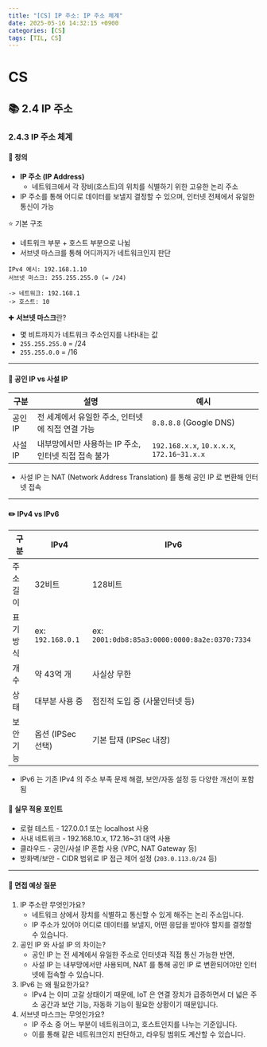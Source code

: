 ```yaml
---
title: "[CS] IP 주소: IP 주소 체계"
date: 2025-05-16 14:32:15 +0900
categories: [CS]
tags: [TIL, CS]
---
```

# CS
## 📚 2.4 IP 주소

### 2.4.3 IP 주소 체계

#### 📘 정의
- **IP 주소 (IP Address)**
  - 네트워크에서 각 장비(호스트)의 위치를 식별하기 위한 고유한 논리 주소
- IP 주소를 통해 어디로 데이터를 보낼지 결정할 수 있으며, 인터넷 전체에서 유일한 통신이 가능

⭐️ 기본 구조

- 네트워크 부분 + 호스트 부분으로 나뉨
- 서브넷 마스크를 통해 어디까지가 네트워크인지 판단

```plaintext
IPv4 예시: 192.168.1.10
서브넷 마스크: 255.255.255.0 (= /24)

-> 네트워크: 192.168.1
-> 호스트: 10
```

✚ **서브넷 마스크**란?
- 몇 비트까지가 네트워크 주소인지를 나타내는 값
- `255.255.255.0` = /24
- `255.255.0.0` = /16


---

#### 📌 공인 IP vs 사설 IP

| 구분    | 설명                              | 예시                                   |
|-------|---------------------------------|--------------------------------------|
| 공인 IP | 전 세계에서 유일한 주소, 인터넷에 직접 연결 가능    | `8.8.8.8` (Google DNS)                 |
| 사설 IP | 내부망에서만 사용하는 IP 주소, 인터넷 직접 접속 불가 | `192.168.x.x`, `10.x.x.x`, `172.16~31.x.x` |

- 사설 IP 는 NAT (Network Address Translation) 를 통해 공인 IP 로 변환해 인터넷 접속


---

#### ✏️  IPv4 vs IPv6

| 구분    | IPv4            | IPv6                    |
|-------|-----------------|-------------------------|
| 주소 길이 | 32비트            | 128비트                   |
| 표기 방식 | ex: `192.168.0.1` | ex: 	`2001:0db8:85a3:0000:0000:8a2e:0370:7334` |
| 개수    | 약 43억 개         | 사실상 무한                  |
| 상태    | 대부분 사용 중        | 점진적 도입 중 (사물인터넷 등)      |
| 보안 기능 | 옵션 (IPSec 선택)   | 기본 탑재 (IPSec 내장)        |


- IPv6 는 기존 IPv4 의 주소 부족 문제 해결, 보안/자동 설정 등 다양한 개선이 포함됨


#### 🏢 실무 적용 포인트
- 로컬 테스트 - 127.0.0.1 또는 localhost 사용
- 사내 네트워크 - 192.168.10.x, 172.16~31 대역 사용
- 클라우드 - 공인/사설 IP 혼합 사용 (VPC, NAT Gateway 등)
- 방화벽/보안 - CIDR 범위로 IP 접근 제어 설정 (`203.0.113.0/24` 등)

---

#### 🎤 면접 예상 질문
1. IP 주소란 무엇인가요?
   - 네트워크 상에서 장치를 식별하고 통신할 수 있게 해주는 논리 주소입니다.
   - IP 주소가 있어야 어디로 데이터를 보낼지, 어떤 응답을 받아야 할지를 결정할 수 있습니다.
2. 공인 IP 와 사설 IP 의 차이는?
   - 공인 IP 는 전 세계에서 유일한 주소로 인터넷과 직접 통신 가능한 반면,
   - 사설 IP 는 내부망에서만 사용되며, NAT 를 통해 공인 IP 로 변환되어야만 인터넷에 접속할 수 있습니다.
3. IPv6 는 왜 필요한가요?
   - IPv4 는 이미 고갈 상태이기 때문에, IoT 은 연결 장치가 급증하면서 더 넓은 주소 공간과 보안 기능, 자동화 기능이 필요한 상황이기 때문입니다.
4. 서브넷 마스크는 무엇인가요?
   - IP 주소 중 어느 부분이 네트워크이고, 호스트인지를 나누는 기준입니다.
   - 이를 통해 같은 네트워크인지 판단하고, 라우팅 범위도 계산할 수 있습니다.
